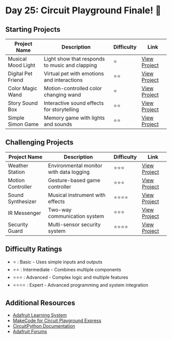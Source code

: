# Day 25: Circuit Playground Finale! 🌟

## Starting Projects

| Project Name | Description | Difficulty | Link |
|-------------|-------------|------------|------|
| Musical Mood Light | Light show that responds to music and clapping | ⭐ | [View Project](projects/musical-mood-light.md) |
| Digital Pet Friend | Virtual pet with emotions and interactions | ⭐⭐ | [View Project](projects/digital-pet.md) |
| Color Magic Wand | Motion-controlled color changing wand | ⭐ | [View Project](projects/color-wand.md) |
| Story Sound Box | Interactive sound effects for storytelling | ⭐⭐ | [View Project](projects/story-box.md) |
| Simple Simon Game | Memory game with lights and sounds | ⭐⭐ | [View Project](projects/simple-simon.md) |

## Challenging Projects

| Project Name | Description | Difficulty | Link |
|-------------|-------------|------------|------|
| Weather Station | Environmental monitor with data logging | ⭐⭐⭐ | [View Project](projects/weather-station.md) |
| Motion Controller | Gesture-based game controller | ⭐⭐⭐ | [View Project](projects/motion-controller.md) |
| Sound Synthesizer | Musical instrument with effects | ⭐⭐⭐⭐ | [View Project](projects/synthesizer.md) |
| IR Messenger | Two-way communication system | ⭐⭐⭐ | [View Project](projects/ir-messenger.md) |
| Security Guard | Multi-sensor security system | ⭐⭐⭐⭐ | [View Project](projects/security-system.md) |

## Difficulty Ratings
- ⭐ : Basic - Uses simple inputs and outputs
- ⭐⭐ : Intermediate - Combines multiple components
- ⭐⭐⭐ : Advanced - Complex logic and multiple features
- ⭐⭐⭐⭐ : Expert - Advanced programming and system integration

## Additional Resources
- [Adafruit Learning System](https://learn.adafruit.com/category/circuit-playground)
- [MakeCode for Circuit Playground Express](https://makecode.adafruit.com)
- [CircuitPython Documentation](https://circuitpython.org/board/circuitplayground_express/)
- [Adafruit Forums](https://forums.adafruit.com)

